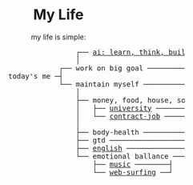 <div align="center">
<h1>My Life</h1>

my life is simple:

</div>
<pre>
                                  ┌── <a href="ai">ai: learn, think, build, r&d</a> ─┐
                                  │                                 │
                              ┌── work on big goal ────────────────────┐
                  today's me ─┤                                        ├─> <a href="global-pic">new horizons</a>
                              └── maintain myself ─────────────────────┘
                                  │                                 │
                                  ├── money, food, house, social ───┤
                                  │   ├── <a href="https://github.com/tandav/vsu-tasks">university</a> ──────────┤    │
                                  │   └── <a href="contract-job">contract-job</a> ────────┘    │
                                  │                                 │
                                  ├── body-health ──────────────────┤                                           
                                  ├── gtd ──────────────────────────┤
                                  ├── <a href="english">english</a> ──────────────────────┤
                                  └── emotional ballance ───────────┘
                                      ├── <a href="music">music</a> ────────┤
                                      └── <a href="surfing.md">web-surfing</a> ──┘
</pre>
